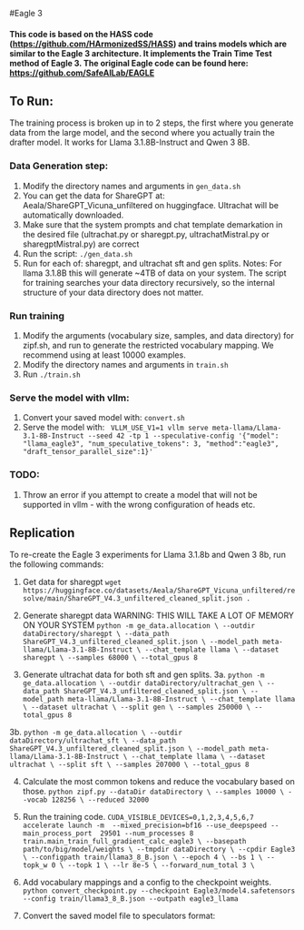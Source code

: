 #Eagle 3
#### This code is based on the HASS code (https://github.com/HArmonizedSS/HASS) and trains models which are similar to the Eagle 3 architecture.  It implements the Train Time Test method of Eagle 3.  The original Eagle code can be found here: https://github.com/SafeAILab/EAGLE

## To Run:

The training process is broken up in to 2 steps, the first where you generate data from the large model, and the second where you actually train the drafter model. It works for Llama 3.1.8B-Instruct and Qwen 3 8B.

### Data Generation step:

1. Modify the directory names and arguments in `gen_data.sh`
2. You can get the data for ShareGPT at:  Aeala/ShareGPT_Vicuna_unfiltered on huggingface.  Ultrachat will be automatically downloaded.
3. Make sure that the system prompts and chat template demarkation in the desired file (ultrachat.py or sharegpt.py, ultrachatMistral.py or sharegptMistral.py) are correct
4. Run the script: `./gen_data.sh`
5. Run for each of: sharegpt, and ultrachat sft and gen splits.
Notes:  For llama 3.1.8B this will generate ~4TB of data on your system.  The script for training searches your data directory recursively, so the internal structure of your data directory does not matter.

### Run training
1. Modify the arguments (vocabulary size, samples, and data directory) for zipf.sh, and run to generate the restricted vocabulary mapping.  We recommend using at least 10000 examples.
2. Modify the directory names and arguments in `train.sh`
3. Run `./train.sh`

### Serve the model with vllm:
1. Convert your saved model with: `convert.sh`
2. Serve the model with: ` VLLM_USE_V1=1 vllm serve meta-llama/Llama-3.1-8B-Instruct --seed 42 -tp 1 --speculative-config '{"model": "llama_eagle3", "num_speculative_tokens": 3, "method":"eagle3", "draft_tensor_parallel_size":1}'`



### TODO:
1. Throw an error if you attempt to create a model that will not be supported in vllm - with the wrong configuration of heads etc.

## Replication
To re-create the Eagle 3 experiments for Llama 3.1.8b and Qwen 3 8b, run the following commands:  
1. Get data for sharegpt
`wget https://huggingface.co/datasets/Aeala/ShareGPT_Vicuna_unfiltered/resolve/main/ShareGPT_V4.3_unfiltered_cleaned_split.json .
`
2. Generate sharegpt data  WARNING: THIS WILL TAKE A LOT OF MEMORY ON YOUR SYSTEM
`python -m ge_data.allocation \
--outdir dataDirectory/sharegpt \
--data_path ShareGPT_V4.3_unfiltered_cleaned_split.json \
--model_path meta-llama/Llama-3.1-8B-Instruct \
--chat_template llama \
--dataset sharegpt \
--samples 68000 \
--total_gpus 8`

3. Generate ultrachat data for both sft and gen splits.
   3a.
`python -m ge_data.allocation \
--outdir dataDirectory/ultrachat_gen \
--data_path ShareGPT_V4.3_unfiltered_cleaned_split.json \
--model_path meta-llama/Llama-3.1-8B-Instruct \
--chat_template llama \
--dataset ultrachat \
--split gen \
--samples 250000 \
--total_gpus 8`

  3b.
`python -m ge_data.allocation \
--outdir dataDirectory/ultrachat_sft \
--data_path ShareGPT_V4.3_unfiltered_cleaned_split.json \
--model_path meta-llama/Llama-3.1-8B-Instruct \
--chat_template llama \
--dataset ultrachat \
--split sft \
--samples 207000 \
--total_gpus 8`

4. Calculate the most common tokens and reduce the vocabulary based on those.
`python zipf.py --dataDir dataDirectory \
	--samples 10000 \
	--vocab 128256 \
	--reduced 32000`

5. Run the training code.
`CUDA_VISIBLE_DEVICES=0,1,2,3,4,5,6,7 accelerate launch -m  --mixed_precision=bf16 --use_deepspeed --main_process_port  29501 --num_processes 8 train.main_train_full_gradient_calc_eagle3 \
    --basepath path/to/big/model/weights \
    --tmpdir dataDirectory \
    --cpdir Eagle3 \
    --configpath train/llama3_8_B.json \
    --epoch 4 \
    --bs 1 \
    --topk_w 0 \
    --topk 1 \
    --lr 8e-5 \
    --forward_num_total 3 \`

6. Add vocabulary mappings and a config to the checkpoint weights.  
`python convert_checkpoint.py --checkpoint Eagle3/model4.safetensors --config train/llama3_8_B.json --outpath eagle3_llama `

7. Convert the saved model file to speculators format:
